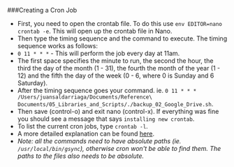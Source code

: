###Creating a Cron Job
* First, you need to open the crontab file. To do this use `env EDITOR=nano crontab -e`. This will open up the crontab file in Nano.
* Then type the timing sequence and the command to execute. The timing sequence works as follows:
* `0 11 * * *` - This will perform the job every day at 11am.
* The first space specifies the minute to run, the second the hour, the third the day of the month (1 - 31), the fourth the month of the year (1 - 12) and the fifth the day of the week (0 - 6, where 0 is Sunday and 6 Saturday).
* After the timing sequence goes your command. ie. `0 11 * * * /Users/juansaldarriaga/Documents/Reference\ Documents/05_Libraries_and_Scripts/./backup_02_Google_Drive.sh`.
* Then save (control-o) and exit nano (control-x). If everything was fine you should see a message that says `installing new crontab`.
* To list the current cron jobs, type `crontab -l`.
* A more detailed explanation can be found [here](http://www.maclife.com/article/columns/terminal_101_creating_cron_jobs).
* _Note: all the commands need to have absolute paths (ie. `/usr/local/bin/gsync`), otherwise cron won't be able to find them. The paths to the files also needs to be absolute._